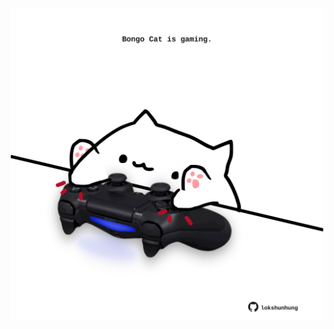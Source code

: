 <!-- built at 08/07/2022, 09:10:49 UTC -->
<p align="center">
  <img width="500" height="500" src="./ReadmeImage.svg">
</p>

